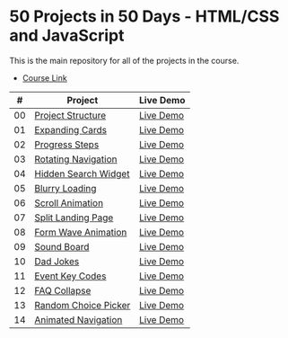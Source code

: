 # 50 Projects in 50 Days - HTML/CSS and JavaScript

This is the main repository for all of the projects in the course.

- [Course Link](https://www.traversymedia.com/50-Projects-In-50-Days)

|  #  | Project                                                                                                 | Live Demo                                                                        |
| :-: | ------------------------------------------------------------------------------------------------------- | -------------------------------------------------------------------------------- |
| 00  | [Project Structure](https://github.com/dvsilva/50projects50days/tree/master/_project_structure_)        | [Live Demo](https://dvsilva.github.io/50projects50days/_project_structure_/)     |
| 01  | [Expanding Cards](https://github.com/dvsilva/50projects50days/tree/master/01_expanding-cards)           | [Live Demo](https://dvsilva.github.io/50projects50days/01_expanding-cards/)      |
| 02  | [Progress Steps](https://github.com/dvsilva/50projects50days/tree/master/02_progress_steps)             | [Live Demo](https://dvsilva.github.io/50projects50days/02_progress_steps/)       |
| 03  | [Rotating Navigation](https://github.com/dvsilva/50projects50days/tree/master/03_rotating_navigation)   | [Live Demo](https://dvsilva.github.io/50projects50days/03_rotating_navigation/)  |
| 04  | [Hidden Search Widget](https://github.com/dvsilva/50projects50days/tree/master/04_hidden_search_widget) | [Live Demo](https://dvsilva.github.io/50projects50days/04_hidden_search_widget/) |
| 05  | [Blurry Loading](https://github.com/dvsilva/50projects50days/tree/master/05_blurry_loading)             | [Live Demo](https://dvsilva.github.io/50projects50days/05_blurry_loading/)       |
| 06  | [Scroll Animation](https://github.com/dvsilva/50projects50days/tree/master/06_scroll_animation)         | [Live Demo](https://dvsilva.github.io/50projects50days/06_scroll_animation/)     |
| 07  | [Split Landing Page](https://github.com/dvsilva/50projects50days/tree/master/07_split_langing_page)     | [Live Demo](https://dvsilva.github.io/50projects50days/07_split_langing_page/)   |
| 08  | [Form Wave Animation](https://github.com/dvsilva/50projects50days/tree/master/08_form_wave_animation)   | [Live Demo](https://dvsilva.github.io/50projects50days/08_form_wave_animation/)  |
| 09  | [Sound Board](https://github.com/dvsilva/50projects50days/tree/master/09_sound_board)                   | [Live Demo](https://dvsilva.github.io/50projects50days/09_sound_board/)          |
| 10  | [Dad Jokes](https://github.com/dvsilva/50projects50days/tree/master/10_dad_jokes)                       | [Live Demo](https://dvsilva.github.io/50projects50days/10_dad_jokes/)            |
| 11  | [Event Key Codes](https://github.com/dvsilva/50projects50days/tree/master/11_event_key_codes)           | [Live Demo](https://dvsilva.github.io/50projects50days/11_event_key_codes/)      |
| 12  | [FAQ Collapse](https://github.com/dvsilva/50projects50days/tree/master/12_faq_collapse)                 | [Live Demo](https://dvsilva.github.io/50projects50days/12_faq_collapse/)         |
| 13  | [Random Choice Picker](https://github.com/dvsilva/50projects50days/tree/master/13_random_choice_picker) | [Live Demo](https://dvsilva.github.io/50projects50days/13_random_choice_picker/) |
| 14  | [Animated Navigation](https://github.com/dvsilva/50projects50days/tree/master/14_animated_navigation)  | [Live Demo](https://dvsilva.github.io/50projects50days/14_animated_navigation/)  |
